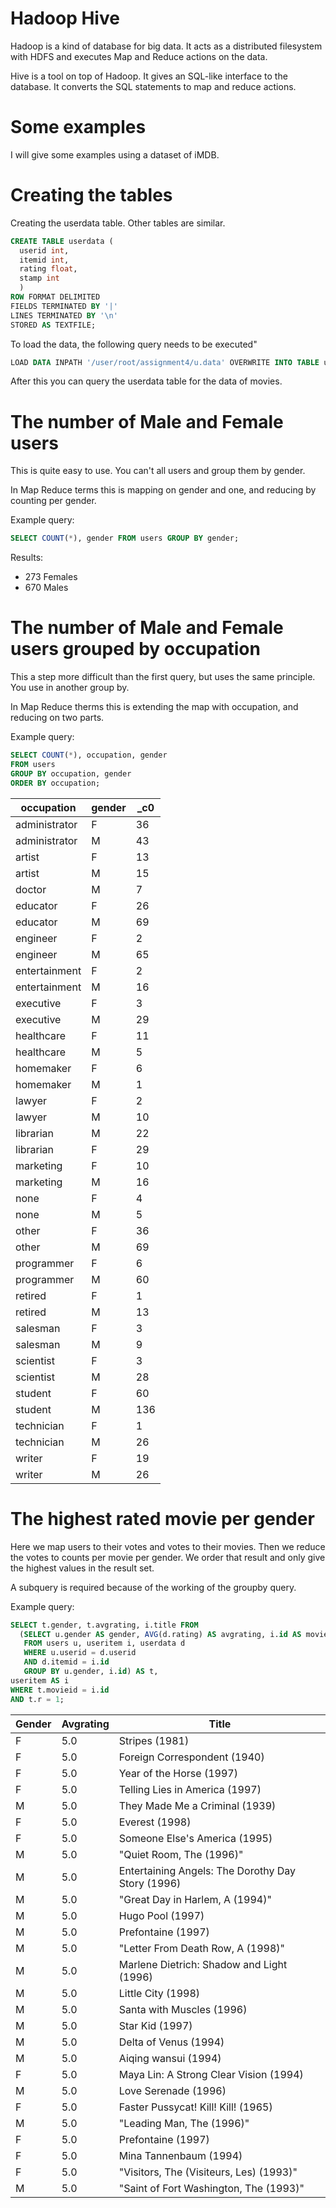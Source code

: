 # Hadoop Hive
Hadoop is a kind of database for big data.
It acts as a distributed filesystem with HDFS and executes Map and Reduce actions on the data.

Hive is a tool on top of Hadoop. It gives an SQL-like interface to the database.
It converts the SQL statements to map and reduce actions.

# Some examples
I will give some examples using a dataset of iMDB.

# Creating the tables
Creating the userdata table. Other tables are similar.
```SQL
CREATE TABLE userdata (
  userid int,
  itemid int,
  rating float,
  stamp int
  )
ROW FORMAT DELIMITED
FIELDS TERMINATED BY '|'
LINES TERMINATED BY '\n'
STORED AS TEXTFILE;
```
To load the data, the following query needs to be executed"
```SQL
LOAD DATA INPATH '/user/root/assignment4/u.data' OVERWRITE INTO TABLE userdata;
```

After this you can query the userdata table for the data of movies.

# The number of Male and Female users
This is quite easy to use. You can't all users and group them by gender.

In Map Reduce terms this is mapping on gender and one, and reducing by counting per gender.

Example query:
```SQL
SELECT COUNT(*), gender FROM users GROUP BY gender;
```

Results:
 - 273 Females
 - 670 Males

# The number of Male and Female users grouped by occupation
This a step more difficult than the first query, but uses the same principle.
You use in another group by.

In Map Reduce therms this is extending the map with occupation, and reducing on two parts.

Example query:
```SQL
SELECT COUNT(*), occupation, gender 
FROM users 
GROUP BY occupation, gender 
ORDER BY occupation;
```

| occupation    | gender | _c0 | 
|---------------|--------|-----| 
| administrator | F      | 36  | 
| administrator | M      | 43  | 
| artist        | F      | 13  | 
| artist        | M      | 15  | 
| doctor        | M      | 7   | 
| educator      | F      | 26  | 
| educator      | M      | 69  | 
| engineer      | F      | 2   | 
| engineer      | M      | 65  | 
| entertainment | F      | 2   | 
| entertainment | M      | 16  | 
| executive     | F      | 3   | 
| executive     | M      | 29  | 
| healthcare    | F      | 11  | 
| healthcare    | M      | 5   | 
| homemaker     | F      | 6   | 
| homemaker     | M      | 1   | 
| lawyer        | F      | 2   | 
| lawyer        | M      | 10  | 
| librarian     | M      | 22  | 
| librarian     | F      | 29  | 
| marketing     | F      | 10  | 
| marketing     | M      | 16  | 
| none          | F      | 4   | 
| none          | M      | 5   | 
| other         | F      | 36  | 
| other         | M      | 69  | 
| programmer    | F      | 6   | 
| programmer    | M      | 60  | 
| retired       | F      | 1   | 
| retired       | M      | 13  | 
| salesman      | F      | 3   | 
| salesman      | M      | 9   | 
| scientist     | F      | 3   | 
| scientist     | M      | 28  | 
| student       | F      | 60  | 
| student       | M      | 136 | 
| technician    | F      | 1   | 
| technician    | M      | 26  | 
| writer        | F      | 19  | 
| writer        | M      | 26  | 


# The highest rated movie per gender
Here we map users to their votes and votes to their movies. Then we reduce the votes to counts per movie per gender.
We order that result and only give the highest values in the result set.

A subquery is required because of the working of the groupby query. 

Example query:
```SQL
SELECT t.gender, t.avgrating, i.title FROM 
  (SELECT u.gender AS gender, AVG(d.rating) AS avgrating, i.id AS movieid, rank() OVER (ORDER BY AVG(d.rating) DESC) AS r
   FROM users u, useritem i, userdata d 
   WHERE u.userid = d.userid 
   AND d.itemid = i.id 
   GROUP BY u.gender, i.id) AS t,
useritem AS i
WHERE t.movieid = i.id
AND t.r = 1;
```

| Gender | Avgrating | Title                                             | 
|--------|-----------|---------------------------------------------------| 
| F      | 5.0       | Stripes (1981)                                    | 
| F      | 5.0       | Foreign Correspondent (1940)                      | 
| F      | 5.0       | Year of the Horse (1997)                          | 
| F      | 5.0       | Telling Lies in America (1997)                    | 
| M      | 5.0       | They Made Me a Criminal (1939)                    | 
| F      | 5.0       | Everest (1998)                                    | 
| F      | 5.0       | Someone Else's America (1995)                     | 
| M      | 5.0       | "Quiet Room, The (1996)"                          | 
| M      | 5.0       | Entertaining Angels: The Dorothy Day Story (1996) | 
| M      | 5.0       | "Great Day in Harlem, A (1994)"                   | 
| M      | 5.0       | Hugo Pool (1997)                                  | 
| M      | 5.0       | Prefontaine (1997)                                | 
| M      | 5.0       | "Letter From Death Row, A (1998)"                 | 
| M      | 5.0       | Marlene Dietrich: Shadow and Light (1996)         | 
| M      | 5.0       | Little City (1998)                                | 
| M      | 5.0       | Santa with Muscles (1996)                         | 
| M      | 5.0       | Star Kid (1997)                                   | 
| M      | 5.0       | Delta of Venus (1994)                             | 
| M      | 5.0       | Aiqing wansui (1994)                              | 
| F      | 5.0       | Maya Lin: A Strong Clear Vision (1994)            | 
| M      | 5.0       | Love Serenade (1996)                              | 
| F      | 5.0       | Faster Pussycat! Kill! Kill! (1965)               | 
| M      | 5.0       | "Leading Man, The (1996)"                         | 
| F      | 5.0       | Prefontaine (1997)                                | 
| F      | 5.0       | Mina Tannenbaum (1994)                            | 
| F      | 5.0       | "Visitors, The (Visiteurs, Les) (1993)"           | 
| M      | 5.0       | "Saint of Fort Washington, The (1993)"            | 
